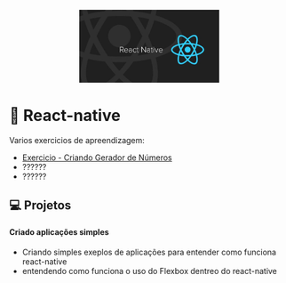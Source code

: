 <p align="center">
  <img alt="logo-react-native" src="./react-native.jpg" width="50%">
</p>

# 🚀 React-native

Varios exercicios de apreendizagem:

- [Exercicio - Criando Gerador de Números](./number-generator2)
- ??????
- ??????

## 💻 Projetos

#### Criado aplicações simples

- Criando simples exeplos de aplicações para entender como funciona react-native
- entendendo como funciona o uso do Flexbox dentreo do react-native
